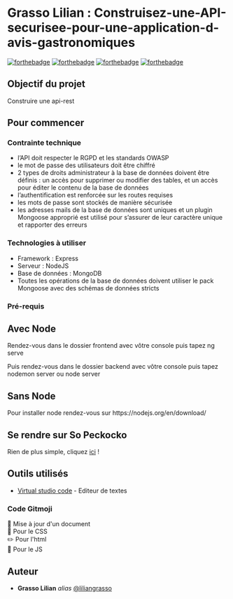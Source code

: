 # Grasso Lilian : Construisez-une-API-securisee-pour-une-application-d-avis-gastronomiques

[![forthebadge](https://forthebadge.com/images/badges/uses-html.svg)](https://developer.mozilla.org/fr/docs/Web/HTML)  [![forthebadge](https://forthebadge.com/images/badges/uses-css.svg)](https://developer.mozilla.org/fr/docs/Web/CSS) [![forthebadge](https://forthebadge.com/images/badges/uses-git.svg)](https://github.com/)
[![forthebadge](https://forthebadge.com/images/badges/made-with-javascript.svg)](https://forthebadge.com)
## Objectif du projet

Construire une api-rest

## Pour commencer

### Contrainte technique

<ul>
  <li>l’API doit respecter le RGPD et les standards OWASP</li>
  <li>le mot de passe des utilisateurs doit être chiffré</li>
  <li>2 types de droits administrateur à la base de données doivent être définis : un accès
  pour supprimer ou modifier des tables, et un accès pour éditer le contenu de la base
  de données</li>
  <li>l’authentification est renforcée sur les routes requises</li>
  <li>les mots de passe sont stockés de manière sécurisée</li>
  <li>les adresses mails de la base de données sont uniques et un plugin Mongoose
  approprié est utilisé pour s’assurer de leur caractère unique et rapporter des erreurs</li>
</ul>

### Technologies à utiliser
<ul>
  <li>Framework : Express</li>
  <li>Serveur : NodeJS</li>
  <li>Base de données : MongoDB</li>
  <li>Toutes les opérations de la base de données doivent utiliser le pack Mongoose avec
  des schémas de données stricts</li>
</ul>

### Pré-requis

## Avec Node
<p>Rendez-vous dans le dossier frontend avec vôtre console puis tapez ng serve</p>
<p>Puis rendez-vous dans le dossier backend avec vôtre console puis tapez nodemon server ou node server</p>

## Sans Node
<p>Pour installer node rendez-vous sur https://nodejs.org/en/download/ </p>

## Se rendre sur So Peckocko

Rien de plus simple, cliquez <a href="http://localhost:4200/">ici</a> !

## Outils utilisés 

* [Virtual studio code](https://code.visualstudio.com/) - Editeur de textes


### Code Gitmoji

:pencil: Mise à jour d'un document</br>
:art: Pour le CSS</br>
:pencil2: Pour l'html</br>
:hammer: Pour le JS

## Auteur
* **Grasso Lilian** _alias_ [@liliangrasso](https://github.com/Liliangrasso)
